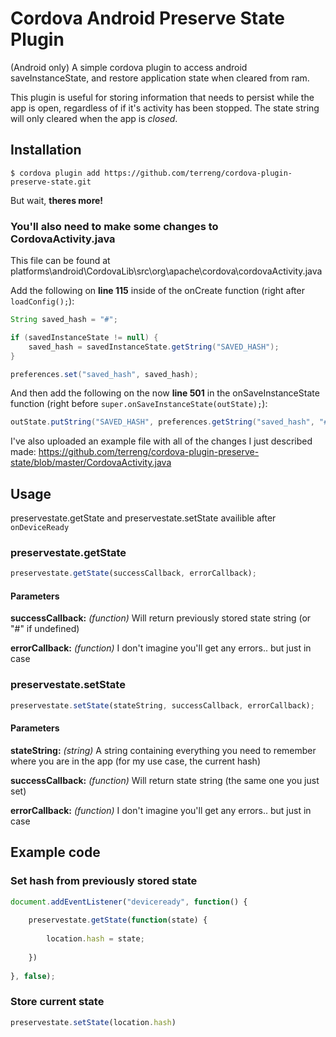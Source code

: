 # Cordova Android Preserve State Plugin

(Android only) A simple cordova plugin to access android saveInstanceState, and restore application state when cleared from ram.

This plugin is useful for storing information that needs to persist while the app is open, regardless of if it's activity has been stopped. The state string will only cleared when the app is *closed*.
    
## Installation

    $ cordova plugin add https://github.com/terreng/cordova-plugin-preserve-state.git
    
But wait, **theres more!**

### You'll also need to make some changes to CordovaActivity.java

This file can be found at platforms\android\CordovaLib\src\org\apache\cordova\cordovaActivity.java

Add the following on **line 115** inside of the onCreate function (right after `loadConfig();`):

```java
String saved_hash = "#";

if (savedInstanceState != null) {
	saved_hash = savedInstanceState.getString("SAVED_HASH");
}

preferences.set("saved_hash", saved_hash);
```

And then add the following on the now **line 501** in the onSaveInstanceState function (right before `super.onSaveInstanceState(outState);`):

```java
outState.putString("SAVED_HASH", preferences.getString("saved_hash", "#"));
```

I've also uploaded an example file with all of the changes I just described made: https://github.com/terreng/cordova-plugin-preserve-state/blob/master/CordovaActivity.java

## Usage
	
preservestate.getState and preservestate.setState availible after `onDeviceReady`

### preservestate.getState

```js
preservestate.getState(successCallback, errorCallback);
```

#### Parameters

**successCallback:** *(function)* Will return previously stored state string (or "#" if undefined)

**errorCallback:** *(function)* I don't imagine you'll get any errors.. but just in case

### preservestate.setState

```js
preservestate.setState(stateString, successCallback, errorCallback);
```

#### Parameters

**stateString:** *(string)* A string containing everything you need to remember where you are in the app (for my use case, the current hash) 

**successCallback:** *(function)* Will return state string (the same one you just set)

**errorCallback:** *(function)* I don't imagine you'll get any errors.. but just in case

## Example code

### Set hash from previously stored state

```js
document.addEventListener("deviceready", function() {
		
	preservestate.getState(function(state) {
		
		location.hash = state;
		
	})
		
}, false);
```

### Store current state

```js
preservestate.setState(location.hash)
```
